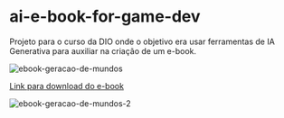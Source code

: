 # ai-e-book-for-game-dev
Projeto para o curso da DIO onde o objetivo era usar ferramentas de IA Generativa para auxiliar na criação de um e-book.

![ebook-geracao-de-mundos](https://github.com/user-attachments/assets/770af770-fff7-4d95-9fef-e2632c5f0c73)


[Link para download do e-book](https://carolsalvato.gumroad.com/l/ebook-geracao-de-mundos)


![ebook-geracao-de-mundos-2](https://github.com/user-attachments/assets/155c27af-3d25-46ff-9c99-552cd4b7e28e)
